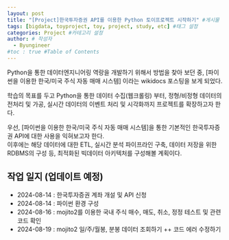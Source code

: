```yaml
---
layout: post
title: "[Project]한국투자증권 API를 이용한 Python 토이프로젝트 시작하기" #게시물 이름
tags: [bigdata, toyproject, toy, project, study, etc] #태그 설정
categories: Project #카테고리 설정
author: # 작성자
  - Byungineer
#toc : true #Table of Contents
---
```


Python을 통한 데이터엔지니어링 역랑을 개발하기 위해서 방법을 찾아 보던 중, [파이썬을 이용한 한국/미국 주식 자동 매매 시스템] 이라는 wikidocs 포스팅을 보게 되었다.

학습의 목표를 두고 Python을 통한 데이터 수집(웹크롤링) 부터, 정형/비정형 데이터의 전처리 및 가공, 실시간 데이터의 이벤트 처리 및 시각화까지 프로젝트를 확장하고자 한다.

우선, [파이썬을 이용한 한국/미국 주식 자동 매매 시스템]을 통한 기본적인 한국투자증권 API에 대한 사용을 익혀보고자 한다.   
이후에는 해당 데이터에 대한 ETL, 실시간 분석 파이프라인 구축, 데이터 저장을 위한 RDBMS의 구성 등, 최적화된 빅데이터 아키텍처를 구성해볼 계획이다.



## 작업 일지 (업데이트 예정)
- 2024-08-14 : 한국투자증권 계좌 개설 및 API 신청
- 2024-08-14 : 파이썬 환경 구성
- 2024-08-16 : mojito2를 이용한 국내 주식 매수, 매도, 취소, 정정 테스트 및 관련 코드 확인
- 2024-08-19 : mojito2 일/주/월봉, 분봉 데이터 조회하기  ++ 코드 에러 수정하기